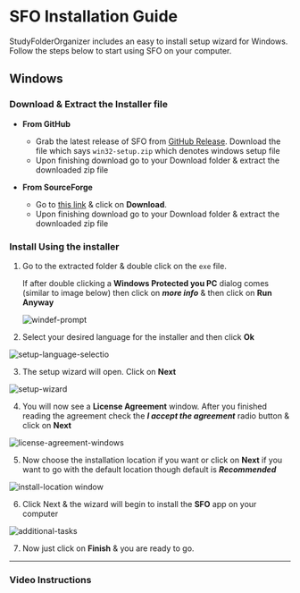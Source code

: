 # SFO Installation Guide

StudyFolderOrganizer includes an easy to install setup wizard for Windows. Follow the steps below to start using SFO on your computer.

## Windows

### Download & Extract the Installer file

- **From GitHub**

  - Grab the latest release of SFO from [GitHub Release](https://github.com/Abir-Tx/StudyFolderOrganizer-GUI/releases/latest). Download the file which says `win32-setup.zip` which denotes windows setup file
  - Upon finishing download go to your Download folder & extract the downloaded zip file

- **From SourceForge**
  - Go to [this link](https://studyfolderorganizer-gui.sourceforge.io/) & click on **Download**.
  - Upon finishing download go to your Download folder & extract the downloaded zip file

### Install Using the installer

1. Go to the extracted folder & double click on the `exe` file.

   If after double clicking a **Windows Protected you PC** dialog comes (similar to image below) then click on **_more info_** & then click on **Run Anyway**
   
   ![windef-prompt](https://user-images.githubusercontent.com/28858998/111517115-eacf1100-877e-11eb-9f7e-de0f7021498e.jpg)


2. Select your desired language for the installer and then click **Ok**

![setup-language-selectio](https://user-images.githubusercontent.com/28858998/111517210-0508ef00-877f-11eb-899a-b42a87114aeb.jpg)

3. The setup wizard will open. Click on **Next**

![setup-wizard](https://user-images.githubusercontent.com/28858998/111517246-0e925700-877f-11eb-9510-ac1ef4a63a4c.jpg)

4. You will now see a **License Agreement** window. After you finished reading the agreement check the **_I accept the agreement_** radio button & click on **Next**

![license-agreement-windows](https://user-images.githubusercontent.com/28858998/111517308-210c9080-877f-11eb-8e8b-91f164756c70.jpg)

5. Now choose the installation location if you want or click on **Next** if you want to go with the default location though default is **_Recommended_**

![install-location window](https://user-images.githubusercontent.com/28858998/111517340-28339e80-877f-11eb-834c-c166fad8eea0.jpg)

6. Click Next & the wizard will begin to install the **SFO** app on your computer

![additional-tasks](https://user-images.githubusercontent.com/28858998/111517362-2ff34300-877f-11eb-815a-de68b39c02fe.jpg)

7. Now just click on **Finish** & you are ready to go.

---

### Video Instructions
